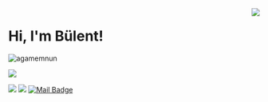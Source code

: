 <img align='right' src="https://github-readme-stats.vercel.app/api?username=agamemnun&show_icons=true">

# Hi, I'm Bülent! 
<p align="left"> <img src="https://komarev.com/ghpvc/?username=agamemnun" alt="agamemnun" /> </p>

[![](https://img.shields.io/github/followers/agamemnun?style=social)](https://www.github.com/agamemnun)


[![](https://img.shields.io/badge/linkedin-%230077B5.svg?&style=for-the-badge&logo=linkedin&logoColor=white)](https://www.linkedin.com/in/bulenttyuksel/)
[![](https://img.shields.io/badge/instagram-%23E4405F.svg?&style=for-the-badge&logo=instagram&logoColor=white)](https://instagram.com/bulentt.yuksel)
[![Mail Badge](https://img.shields.io/badge/bulenttyuksel@gmail.com-c14438?style=for-the-badge&logo=Gmail&logoColor=white&link=mailto:bulenttyuksel@gmail.com)](mailto:bulenttyuksel@gmail.com)


